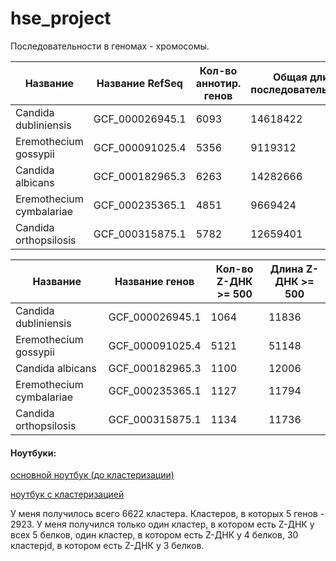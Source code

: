 # hse_project

Последовательности в геномах - хромосомы.

| Название | Название RefSeq | Кол-во аннотир. генов | Общая длина последовательностей | Кол-во последовательностей в геноме | Доля аннотир. генов | 
| -------- | --------------- | ----------------------------------- | ------------------------------- | --------------------- | ------------------- |
| Candida dubliniensis | GCF_000026945.1  | 6093 | 14618422 | 17924	| 0.623914 |
| Eremothecium gossypii  | GCF_000091025.4  | 5356 | 9119312  | 15479	| 0.804823 | 
| Candida albicans  | GCF_000182965.3  | 6263 | 14282666  | 18556	| 0.634822 |
| Eremothecium cymbalariae | GCF_000235365.1  | 4851 | 9669424 | 13866	 | 0.736149 | 
| Candida orthopsilosis | GCF_000315875.1  | 5782 | 12659401 | 17229	 | 0.675975 | 

| Название  | Название генов | Кол-во Z-ДНК >= 500 | Длина Z-ДНК >= 500   |
| --------- | -------- | ------------- | ----------- | 
| Candida dubliniensis| GCF_000026945.1  | 1064 | 11836 |
| Eremothecium gossypii  | GCF_000091025.4  | 5121 | 51148 |
| Candida albicans  | GCF_000182965.3  | 1100 | 12006 |
| Eremothecium cymbalariae | GCF_000235365.1  | 1127 | 11794 |
| Candida orthopsilosis | GCF_000315875.1  | 1134 | 11736 |


#### Ноутбуки:
[основной ноутбук (до кластеризации)](https://colab.research.google.com/drive/1-1bBT8vFovMzNzpgtjYohGVUZcXbdaRo?usp=sharing)

[ноутбук с кластеризацией](https://colab.research.google.com/drive/1_QqrvuLyPzKsh0asfE-lVIGLAtbUO5aR#scrollTo=x9TB8apN0WNA)

У меня получилось всего 6622 кластера. Кластеров, в которых 5 генов - 2923. У меня получился только один кластер, в котором есть Z-ДНК у всех 5 белков, один кластер, в котором есть Z-ДНК у 4 белков, 30 кластерjd, в котором есть Z-ДНК у 3 белков.
